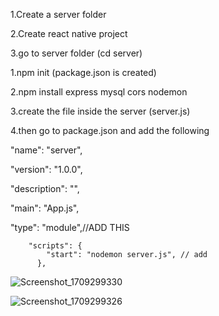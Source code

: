 1.Create a server folder

2.Create react native project

3.go to server folder (cd server)

1.npm init (package.json is created)

2.npm install express mysql cors nodemon

3.create the file inside the server (server.js)

4.then go to package.json and add the following

  "name": "server",
  
  "version": "1.0.0",
  
  "description": "",
  
  "main": "App.js",
  
  "type": "module",//ADD THIS
  
        "scripts": {
            "start": "nodemon server.js", // add
          },
          
![Screenshot_1709299330](https://github.com/FaizalBajee/EXPRESS-CURD/assets/161807564/8c1f78a5-c17c-4516-a4ce-e7e681c29df4)

![Screenshot_1709299326](https://github.com/FaizalBajee/EXPRESS-CURD/assets/161807564/0e2c96de-6913-4494-a0e6-9bb4c2d9ecc4)

